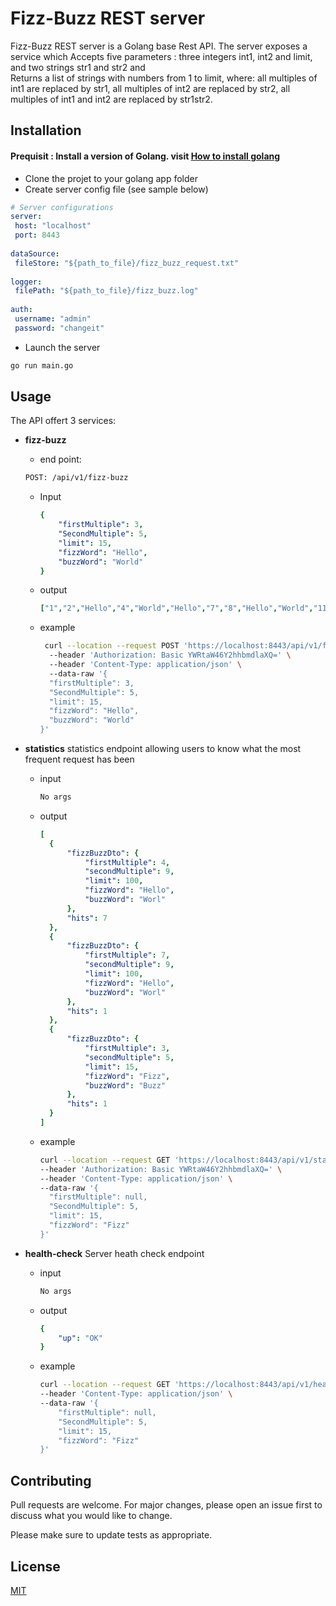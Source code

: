#  Fizz-Buzz REST server  
  
Fizz-Buzz REST server is a Golang base Rest API. The server exposes a service which Accepts five parameters : three integers int1, int2 and limit, and two strings str1 and str2 and   
Returns a list of strings with numbers from 1 to limit, where: all multiples of int1 are replaced by str1, all multiples of int2 are replaced by str2, all multiples of int1 and int2 are replaced by str1str2.  
  
## Installation  
  
#### Prequisit : Install a version of Golang. visit [How to install golang](https://golang.org/doc/install)

 - Clone the projet to your golang app folder 
 - Create server config file (see sample below)
 ```yml  
 # Server configurations  
server:  
  host: "localhost"  
  port: 8443  
  
dataSource:  
  fileStore: "${path_to_file}/fizz_buzz_request.txt"  
  
logger:  
  filePath: "${path_to_file}/fizz_buzz.log"  
  
auth:  
  username: "admin"  
  password: "changeit"
```  
 - Launch the server 
```bash  
go run main.go
```
 ## Usage
 The API offert 3 services:
 
 - **fizz-buzz** 
	 - end point: 
	 ```bash
	 POST: /api/v1/fizz-buzz
	 ```
	 - Input
		```yml  
		{
			"firstMultiple": 3,
			"SecondMultiple": 5,
			"limit": 15,
			"fizzWord": "Hello",
			"buzzWord": "World"
		}
		```  
	- output
		```yml  
		["1","2","Hello","4","World","Hello","7","8","Hello","World","11","Hello","13","14","HelloWorld"]
		```  
	- example
		```bash
		 curl --location --request POST 'https://localhost:8443/api/v1/fizz-buzz' \  
		  --header 'Authorization: Basic YWRtaW46Y2hhbmdlaXQ=' \  
		  --header 'Content-Type: application/json' \  
		  --data-raw '{  
		  "firstMultiple": 3,  
		  "SecondMultiple": 5,  
		  "limit": 15,  
		  "fizzWord": "Hello",  
		  "buzzWord": "World"  
		}'
		```
 
 - **statistics**
 statistics endpoint allowing users to know what the most frequent request has been
	 
	 - input
	    ```bash
	   No args
	    ```
	  - output
		  ```yml
		  [
		    {
		        "fizzBuzzDto": {
		            "firstMultiple": 4,
		            "secondMultiple": 9,
		            "limit": 100,
		            "fizzWord": "Hello",
		            "buzzWord": "Worl"
		        },
		        "hits": 7
		    },
		    {
		        "fizzBuzzDto": {
		            "firstMultiple": 7,
		            "secondMultiple": 9,
		            "limit": 100,
		            "fizzWord": "Hello",
		            "buzzWord": "Worl"
		        },
		        "hits": 1
		    },
		    {
		        "fizzBuzzDto": {
		            "firstMultiple": 3,
		            "secondMultiple": 5,
		            "limit": 15,
		            "fizzWord": "Fizz",
		            "buzzWord": "Buzz"
		        },
		        "hits": 1
		    }
		]
		  ```
	  - example
		  ```bash
		  curl --location --request GET 'https://localhost:8443/api/v1/statistics' \
		--header 'Authorization: Basic YWRtaW46Y2hhbmdlaXQ=' \
		--header 'Content-Type: application/json' \
		--data-raw '{
		    "firstMultiple": null,
		    "SecondMultiple": 5,
		    "limit": 15,
		    "fizzWord": "Fizz"
		}'
		  ```
- **health-check**
	Server heath check endpoint 
	- 	 input
		    ```bash
		   No args
		    ```
	- output
		```yml
		{
		    "up": "OK"
		}
		```
	- example
		```bash
		curl --location --request GET 'https://localhost:8443/api/v1/health-check' \
		--header 'Content-Type: application/json' \
		--data-raw '{
		    "firstMultiple": null,
		    "SecondMultiple": 5,
		    "limit": 15,
		    "fizzWord": "Fizz"
		}'
		```

## Contributing  
Pull requests are welcome. For major changes, please open an issue first to discuss what you would like to change.  
  
Please make sure to update tests as appropriate.  
  
## License  
[MIT](https://choosealicense.com/licenses/mit/)